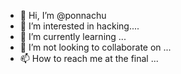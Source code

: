 - 👋 Hi, I’m @ponnachu
- 👀 I’m interested in hacking....
- 🌱 I’m currently learning ...
- 💞️ I’m not looking to collaborate on ...
- 📫 How to reach me at the final ...

<!---
Rizal2006/Rizal2006 is a ✨ special ✨ repository because its `README.md` (this file) appears on your GitHub profile.
You can click the Preview link to take a look at your changes.
--->
